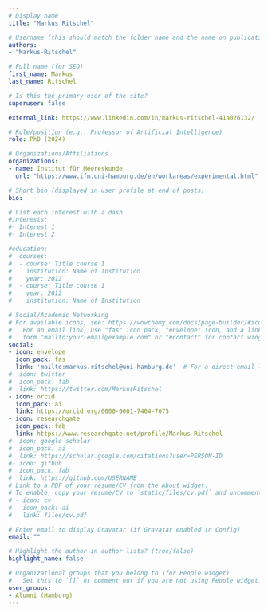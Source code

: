 ```yaml
---
# Display name
title: "Markus Ritschel"

# Username (this should match the folder name and the name on publications)
authors:
- "Markus-Ritschel"

# Full name (for SEO)
first_name: Markus
last_name: Ritschel

# Is this the primary user of the site?
superuser: false

external_link: https://www.linkedin.com/in/markus-ritschel-41a026132/

# Role/position (e.g., Professor of Artificial Intelligence)
role: PhD (2024)

# Organizations/Affiliations
organizations:
- name: Institut für Meereskunde
  url: "https://www.ifm.uni-hamburg.de/en/workareas/experimental.html"

# Short bio (displayed in user profile at end of posts)
bio: 

# List each interest with a dash
#interests:
#- Interest 1
#- Interest 2

#education:
#  courses:
#  - course: Title course 1
#    institution: Name of Institution
#    year: 2012
#  - course: Title course 1
#    year: 2012
#    institution: Name of Institution

# Social/Academic Networking
# For available icons, see: https://wowchemy.com/docs/page-builder/#icons
#   For an email link, use "fas" icon pack, "envelope" icon, and a link in the
#   form "mailto:your-email@example.com" or "#contact" for contact widget.
social:
- icon: envelope
  icon_pack: fas
  link: 'mailto:markus.ritschel@uni-hamburg.de'  # For a direct email link, use "mailto:test@example.org".
#- icon: twitter
#  icon_pack: fab
#  link: https://twitter.com/MarkusRitschel
- icon: orcid
  icon_pack: ai
  link: https://orcid.org/0000-0001-7464-7075
- icon: researchgate
  icon_pack: fab
  link: https://www.researchgate.net/profile/Markus-Ritschel
#- icon: google-scholar
#  icon_pack: ai
#  link: https://scholar.google.com/citations?user=PERSON-ID
#- icon: github
#  icon_pack: fab
#  link: https://github.com/USERNAME
# Link to a PDF of your resume/CV from the About widget.
# To enable, copy your resume/CV to `static/files/cv.pdf` and uncomment the lines below.
# - icon: cv
#   icon_pack: ai
#   link: files/cv.pdf

# Enter email to display Gravatar (if Gravatar enabled in Config)
email: ""

# Highlight the author in author lists? (true/false)
highlight_name: false

# Organizational groups that you belong to (for People widget)
#   Set this to `[]` or comment out if you are not using People widget.
user_groups:
- Alumni (Hamburg)
---
```

